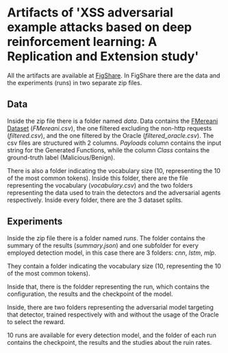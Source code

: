 # Artifacts of 'XSS adversarial example attacks based on deep reinforcement learning: A Replication and Extension study'

All the artifacts are available at [FigShare](https://figshare.com/articles/dataset/Artifacts_of_XSS_adversarial_example_attacks_based_on_deep_reinforcement_learning_A_Replication_and_Extension_study_/27959817).
In FigShare there are the data and the experiments (runs) in two separate zip files.

## Data
Inside the zip file there is a folder named *data*.
Data contains the [FMereani Dataset](https://github.com/fmereani/Cross-Site-Scripting-XSS/blob/master/XSSDataSets/Payloads.csv) (*FMereani.csv*), the one filtered excluding the non-http requests (*filtered.csv*), and the one filtered by the Oracle (*filtered_oracle.csv*).
The csv files are structured with 2 columns. *Payloads* column contains the input string for the Generated Functions, while the column *Class* contains the ground-truth label (Malicious/Benign).

There is also a folder indicating the vocabulary size (10, representing the $10%$ of the most common tokens).
Inside this folder, there are the file representing the vocabulary (*vocabulary.csv*) and the two folders representing the data used to train the detectors and the adversarial agents respectively.
Inside every folder, there are the 3 dataset splits.

## Experiments
Inside the zip file there is a folder named *runs*.
The folder contains the summary of the results (*summary.json*) and one subfolder for every employed detection model, in this case there are 3 folders: *cnn*, *lstm*, *mlp*.

They contain a folder indicating the vocabulary size (10, representing the $10%$ of the most common tokens).

Inside that, there is the foldder representing the run, which contains the configuration, the results and the checkpoint of the model.

Inside, there are two folders representing the adversarial model targeting that detector, trained respectively with and without the usage of the Oracle to select the reward.

10 runs are available for every detection model, and the folder of each run contains the checkpoint, the results and the studies about the ruin rates.